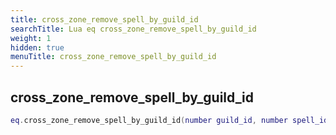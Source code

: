 ```yaml
---
title: cross_zone_remove_spell_by_guild_id
searchTitle: Lua eq cross_zone_remove_spell_by_guild_id
weight: 1
hidden: true
menuTitle: cross_zone_remove_spell_by_guild_id
---
```

## cross_zone_remove_spell_by_guild_id
```lua
eq.cross_zone_remove_spell_by_guild_id(number guild_id, number spell_id) -- void
```